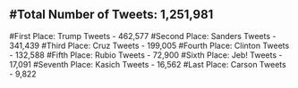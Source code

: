 #Total Number of Tweets: 1,251,981 
---
#First Place: Trump Tweets - 462,577
#Second Place: Sanders Tweets - 341,439
#Third Place: Cruz Tweets - 199,005
#Fourth Place: Clinton Tweets - 132,588
#Fifth Place: Rubio Tweets - 72,900
#Sixth Place: Jeb! Tweets - 17,091
#Seventh Place: Kasich Tweets - 16,562
#Last Place: Carson Tweets - 9,822
